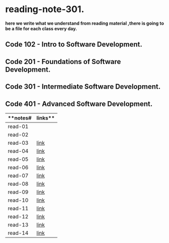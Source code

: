 # reading-note-301.

**here we write what we understand from reading material ,there is going to be a file for each class every day.**

## Code 102 - Intro to Software Development.
## Code 201 - Foundations of Software Development.
## Code 301 - Intermediate Software Development.
## Code 401 - Advanced Software Development.
 **notes# | links**
-------|-----
read-01|[]()
read-02|[]()
read-03|[link]()
read-04|[link]()
read-05|[link]()
read-06|[link]()
read-07|[link]()
read-08|[link]()
read-09|[link]()
read-10|[link]()
read-11|[link]()
read-12|[link]()
read-13|[link]()
read-14|[link]()
